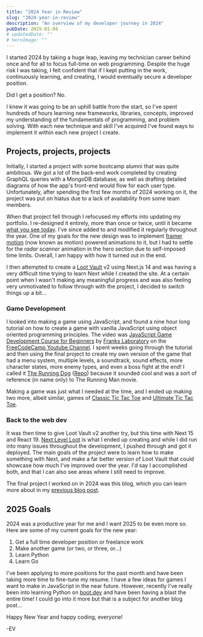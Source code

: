```yaml
---
title: "2024 Year in Review"
slug: "2024-year-in-review"
description: "An overview of my developer journey in 2024"
pubDate: 2025-01-04
# updatedDate: ""
# heroImage: ""
---
```


I started 2024 by taking a huge leap, leaving my technician career behind once and for all to focus full-time on web programming. Despite the huge risk I was taking, I felt confident that if I kept putting in the work, continuously learning, and creating, I would eventually secure a developer position.

Did I get a position? No.

I knew it was going to be an uphill battle from the start, so I've spent hundreds of hours learning new frameworks, libraries, concepts, improved my understanding of the fundamentals of programming, and problem solving. With each new technique and skill I've acquired I've found ways to implement it within each new project I create.

## Projects, projects, projects

Initially, I started a project with some bootcamp alumni that was quite ambitious. We got a lot of the back-end work completed by creating GraphQL queries with a MongoDB database, as well as drafting detailed diagrams of how the app's front-end would flow for each user type. Unfortunately, after spending the first few months of 2024 working on it, the project was put on hiatus due to a lack of availability from some team members.

When that project fell through I refocused my efforts into updating my portfolio. I re-designed it entirely, more than once or twice, until it became [what you see today](https://edward-vonschondorf.dev/). I've since added to and modified it regularly throughout the year. One of my goals for the new design was to implement [framer motion](https://motion.dev/) (now known as motion) powered animations to it, but I had to settle for the _radar scanner_ animation in the hero section due to self-imposed time limits. Overall, I am happy with how it turned out in the end.

I then attempted to create a [Loot Vault](https://torvec.github.io/Loot-Vault/) v2 using Next.js 14 and was having a very difficult time trying to learn Next while I created the site. At a certain point when I wasn't making any meaningful progress and was also feeling very unmotivated to follow through with the project, I decided to switch things up a bit...

### Game Development

I looked into making a game using JavaScript, and found a nine hour long tutorial on how to create a game with vanilla JavaScript using object oriented programming principles. The video was [JavaScript Game Development Course for Beginners](https://www.youtube.com/watch?v=GFO_txvwK_c) by [Franks Laboratory](https://www.youtube.com/c/Frankslaboratory) on the [FreeCodeCamp Youtube Channel](https://www.youtube.com/@freecodecamp). I spent weeks going through the tutorial and then using the final project to create my own version of the game that had a menu system, multiple levels, a soundtrack, sound effects, more character states, more enemy types, and even a boss fight at the end! I called it [The Running Dog](https://dog-runner-game.pages.dev/) ([Repo](https://github.com/Torvec/dog-runner-game)) because it sounded cool and was a sort of reference (in name only) to The Running Man movie.

Making a game was just what I needed at the time, and I ended up making two more, albeit similar, games of [Classic Tic Tac Toe](https://tic-tac-toe-classic.pages.dev/) and [Ultimate Tic Tac Toe](https://tic-tac-toe-ultimate.pages.dev/).

### Back to the web dev

It was then time to give Loot Vault v2 another try, but this time with Next 15 and React 19. [Next Level Loot](https://next-level-loot.vercel.app/) is what I ended up creating and while I did run into many issues throughout the development, I pushed through and got it deployed. The main goals of the project were to learn how to make something with Next, and make a far better version of Loot Vault that could showcase how much I've improved over the year. I'd say I accomplished both, and that I can also see areas where I still need to improve.

The final project I worked on in 2024 was this blog, which you can learn more about in my [previous blog post](/creating-this-blog/).

## 2025 Goals

2024 was a productive year for me and I want 2025 to be even more so. Here are some of my current goals for the new year:

1. Get a full time developer position or freelance work
2. Make another game (or two, or three, or...)
3. Learn Python
4. Learn Go

I've been applying to more positions for the past month and have been taking more time to fine-tune my resume. I have a few ideas for games I want to make in JavaScript in the near future. However, recently I've really been into learning Python on [boot.dev](https://www.boot.dev/tracks/backend) and have been having a blast the entire time! I could go into it more but that is a subject for another blog post...

Happy New Year and happy coding, everyone!

-EV
